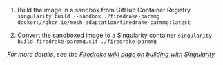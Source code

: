 1. Build the image in a sandbox from GitHub Container Registry
`singularity build --sandbox ./firedrake-parmmg docker://ghcr.io/mesh-adaptation/firedrake-parmmg:latest`

2. Convert the sandboxed image to a Singularity container
`singularity build firedrake-parmmg.sif ./firedrake-parmmg`

*For more details, see the [Firedrake wiki page on building with Singularity](https://github.com/firedrakeproject/firedrake/wiki/singularity).*